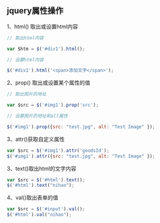 ## jquery属性操作

1、html() 取出或设置html内容

```javascript
// 取出html内容

var $htm = $('#div1').html();

// 设置html内容

$('#div1').html('<span>添加文字</span>');
```

2、prop() 取出或设置某个属性的值

```javascript
// 取出图片的地址

var $src = $('#img1').prop('src');

// 设置图片的地址和alt属性

$('#img1').prop({src: "test.jpg", alt: "Test Image" });
```

3、attr()获取自定义属性

```javascript
var $src = $('#img1').attr('goodsId');
$('#img1').attr({src: "test.jpg", alt: "Test Image" });
```

3、text()取出html的文字内容

```javascript
var $src = $('#html').text();
$('#html').text("nihao");
```

4、val()取出表单的值

```javascript
var $src = $('#input').val();
$('#html').val("nihao");
```






